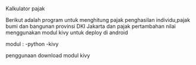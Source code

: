 Kalkulator pajak

Berikut adalah program untuk menghitung pajak penghasilan individu,pajak bumi dan bangunan provinsi DKI Jakarta dan pajak pertambahan nilai
menggunakan modul kivy untuk deploy di android

modul : 
-python
-kivy

penggunaan
download modul kivy
